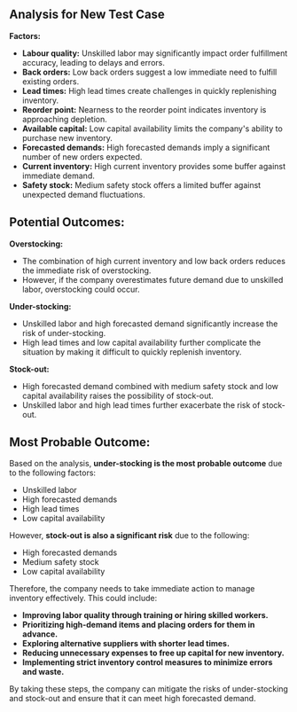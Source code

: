 ## Analysis for New Test Case

**Factors:**

* **Labour quality:** Unskilled labor may significantly impact order fulfillment accuracy, leading to delays and errors.
* **Back orders:** Low back orders suggest a low immediate need to fulfill existing orders.
* **Lead times:** High lead times create challenges in quickly replenishing inventory.
* **Reorder point:** Nearness to the reorder point indicates inventory is approaching depletion.
* **Available capital:** Low capital availability limits the company's ability to purchase new inventory.
* **Forecasted demands:** High forecasted demands imply a significant number of new orders expected.
* **Current inventory:** High current inventory provides some buffer against immediate demand.
* **Safety stock:** Medium safety stock offers a limited buffer against unexpected demand fluctuations.

## Potential Outcomes:

**Overstocking:**

* The combination of high current inventory and low back orders reduces the immediate risk of overstocking.
* However, if the company overestimates future demand due to unskilled labor, overstocking could occur.

**Under-stocking:**

* Unskilled labor and high forecasted demand significantly increase the risk of under-stocking.
* High lead times and low capital availability further complicate the situation by making it difficult to 
quickly replenish inventory.

**Stock-out:**

* High forecasted demand combined with medium safety stock and low capital availability raises the 
possibility of stock-out.
* Unskilled labor and high lead times further exacerbate the risk of stock-out.

## Most Probable Outcome:

Based on the analysis, **under-stocking is the most probable outcome** due to the following factors:

* Unskilled labor
* High forecasted demands
* High lead times
* Low capital availability

However, **stock-out is also a significant risk** due to the following:

* High forecasted demands
* Medium safety stock
* Low capital availability

Therefore, the company needs to take immediate action to manage inventory effectively. This could include:

* **Improving labor quality through training or hiring skilled workers.**
* **Prioritizing high-demand items and placing orders for them in advance.**
* **Exploring alternative suppliers with shorter lead times.**
* **Reducing unnecessary expenses to free up capital for new inventory.**
* **Implementing strict inventory control measures to minimize errors and waste.**

By taking these steps, the company can mitigate the risks of under-stocking and stock-out and ensure that it 
can meet high forecasted demand.
